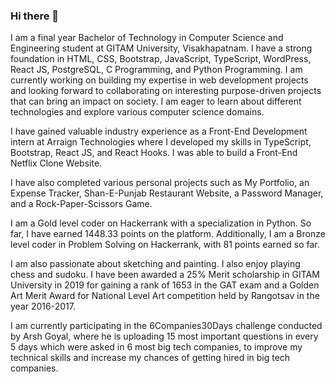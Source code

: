 ### Hi there 👋

I am a final year Bachelor of Technology in Computer Science and Engineering student at GITAM University, Visakhapatnam. I have a strong foundation in HTML, CSS, Bootstrap, JavaScript, TypeScript, WordPress, React JS, PostgreSQL, C Programming, and Python Programming. I am currently working on building my expertise in web development projects and looking forward to collaborating on interesting purpose-driven projects that can bring an impact on society. I am eager to learn about different technologies and explore various computer science domains.

I have gained valuable industry experience as a Front-End Development intern at Arraign Technologies where I developed my skills in TypeScript, Bootstrap, React JS, and React Hooks. I was able to build a Front-End Netflix Clone Website.

I have also completed various personal projects such as My Portfolio, an Expense Tracker, Shan-E-Punjab Restaurant Website, a Password Manager, and a Rock-Paper-Scissors Game.

I am a Gold level coder on Hackerrank with a specialization in Python. So far, I have earned 1448.33 points on the platform. Additionally, I am a Bronze level coder in Problem Solving on Hackerrank, with 81 points earned so far.

I am also passionate about sketching and painting. I also enjoy playing chess and sudoku. I have been awarded a 25% Merit scholarship in GITAM University in 2019 for gaining a rank of 1653 in the GAT exam and a Golden Art Merit Award for National Level Art competition held by Rangotsav in the year 2016-2017.

I am currently participating in the 6Companies30Days challenge conducted by Arsh Goyal, where he is uploading 15 most important questions in every 5 days which were asked in 6 most big tech companies, to improve my technical skills and increase my chances of getting hired in big tech companies.

<!--
**Tripti-Kaur/Tripti-Kaur** is a ✨ _special_ ✨ repository because its `README.md` (this file) appears on your GitHub profile.

Here are some ideas to get you started:

- 🔭 I’m currently working on ...
- 🌱 I’m currently learning ...
- 👯 I’m looking to collaborate on ...
- 🤔 I’m looking for help with ...
- 💬 Ask me about ...
- 📫 How to reach me: ...
- 😄 Pronouns: ...
- ⚡ Fun fact: ...
-->

